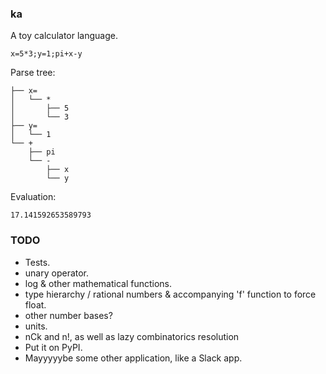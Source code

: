 ### ka
A toy calculator language.

```
x=5*3;y=1;pi+x-y
```

Parse tree:

```
├── x=
│   └── *
│       ├── 5
│       └── 3
├── y=
│   └── 1
└── +
    ├── pi
    └── -
        ├── x
        └── y
```

Evaluation:

```
17.141592653589793
```

### TODO
* Tests.
* unary operator.
* log & other mathematical functions.
* type hierarchy / rational numbers & accompanying 'f' function to force float.
* other number bases?
* units.
* nCk and n!, as well as lazy combinatorics resolution
* Put it on PyPI.
* Mayyyyybe some other application, like a Slack app.

